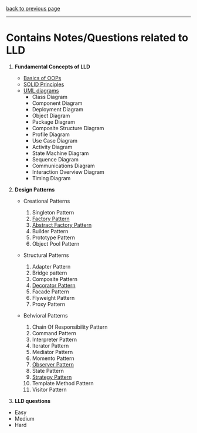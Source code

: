 [back to previous page](../README.md)

---

# Contains Notes/Questions related to LLD

1. **Fundamental Concepts of LLD**
   - [Basics of OOPs](./OOPs-basics.md)
   - [SOLID Principles](./SOLID-principles.md)
   - [UML diagrams](./UML-diagrams.md)
      - Class Diagram
      - Component Diagram
      - Deployment Diagram
      - Object Diagram
      - Package Diagram
      - Composite Structure Diagram
      - Profile Diagram
      - Use Case Diagram
      - Activity Diagram
      - State Machine Diagram
      - Sequence Diagram
      - Communications Diagram
      - Interaction Overview Diagram
      - Timing Diagram

2. **Design Patterns**
   - Creational Patterns 
      1. Singleton Pattern
      2. [Factory Pattern](./Creational-Patterns/factory-design-pattern.md)
      3. [Abstract Factory Pattern](./Creational-Patterns/Abstract-Factory-Pattern.md)
      4. Builder Pattern
      5. Prototype Pattern
      6. Object Pool Pattern

   - Structural Patterns
      1. Adapter Pattern
      2. Bridge pattern
      3. Composite Pattern
      4. [Decorator Pattern](./Structural-Patterns/decorator-design-pattern.md)
      5. Facade Pattern
      6. Flyweight Pattern
      7. Proxy Pattern

   - Behvioral Patterns
      1. Chain Of Responsibility Pattern
      2. Command Pattern
      3. Interpreter Pattern
      4. Iterator Pattern
      5. Mediator Pattern
      6. Momento Pattern
      7. [Observer Pattern](./Behavioral-patterns/observer-design-pattern.md)
      8. State Pattern
      9. [Strategy Pattern](./Behavioral-patterns/strategy-design-pattern.md)
      10. Template Method Pattern
      11. Visitor Pattern

3. **LLD questions**
- Easy
- Medium
- Hard